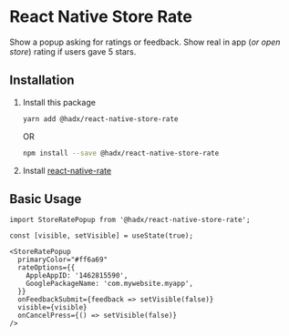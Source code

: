# React Native Store Rate

Show a popup asking for ratings or feedback. Show real in app (*or open store*) rating if users gave 5 stars.

## Installation

1. Install this package
    ```bash
    yarn add @hadx/react-native-store-rate
    ```

    OR

    ```bash
    npm install --save @hadx/react-native-store-rate
    ```

2. Install [react-native-rate](https://www.npmjs.com/package/react-native-rate#getting-started)

## Basic Usage

```tsx
import StoreRatePopup from '@hadx/react-native-store-rate';

const [visible, setVisible] = useState(true);

<StoreRatePopup
  primaryColor="#ff6a69"
  rateOptions={{
    AppleAppID: '1462815590',
    GooglePackageName: 'com.mywebsite.myapp',
  }}
  onFeedbackSubmit={feedback => setVisible(false)}
  visible={visible}
  onCancelPress={() => setVisible(false)}
/>
```
